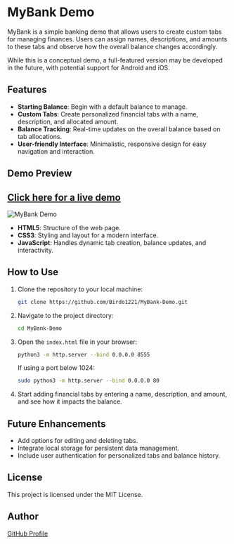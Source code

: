 # MyBank Demo

MyBank is a simple banking demo that allows users to create custom tabs for managing finances. Users can assign names, descriptions, and amounts to these tabs and observe how the overall balance changes accordingly.

While this is a conceptual demo, a full-featured version may be developed in the future, with potential support for Android and iOS.

## Features

- **Starting Balance**: Begin with a default balance to manage.
- **Custom Tabs**: Create personalized financial tabs with a name, description, and allocated amount.
- **Balance Tracking**: Real-time updates on the overall balance based on tab allocations.
- **User-friendly Interface**: Minimalistic, responsive design for easy navigation and interaction.

## Demo Preview
## **[Click here for a live demo](https://appdemo.birdo.ovh)**  
![MyBank Demo](https://github.com/user-attachments/assets/ded59947-a449-4fea-850f-33472b32c815)

- **HTML5**: Structure of the web page.
- **CSS3**: Styling and layout for a modern interface.
- **JavaScript**: Handles dynamic tab creation, balance updates, and interactivity.

## How to Use

1. Clone the repository to your local machine:
    ```bash
    git clone https://github.com/Birdo1221/MyBank-Demo.git
    ```

2. Navigate to the project directory:
    ```bash
    cd MyBank-Demo
    ```

3. Open the `index.html` file in your browser:
    ```bash
    python3 -m http.server --bind 0.0.0.0 8555
    ```
   If using a port below 1024:
    ```bash
    sudo python3 -m http.server --bind 0.0.0.0 80
    ```

4. Start adding financial tabs by entering a name, description, and amount, and see how it impacts the balance.

## Future Enhancements

- Add options for editing and deleting tabs.
- Integrate local storage for persistent data management.
- Include user authentication for personalized tabs and balance history.

## License

This project is licensed under the MIT License.

## Author

[GitHub Profile](https://github.com/Birdo1221)

